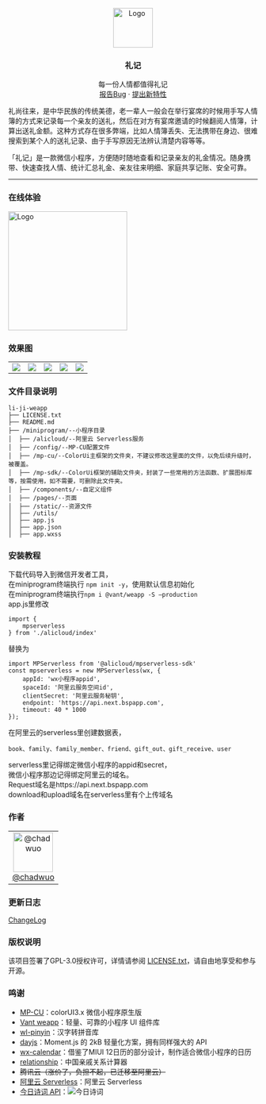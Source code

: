 <p align="center">
  <a href="https://github.com/chadwuo/li-ji-weapp">
    <img src="doc/logo.png" alt="Logo" width="80" height="80">
  </a>

  <h3 align="center">礼记</h3>
  <p align="center">
    每一份人情都值得礼记
    <br />
    <a href="https://github.com/Chadwuo/li-ji-weapp/issues/new?template=bug_report.md">报告Bug</a>
    ·
    <a href="https://github.com/Chadwuo/li-ji-weapp/issues/new?template=feature_request.md">提出新特性</a>
  </p>
</p>

  礼尚往来，是中华民族的传统美德，老一辈人一般会在举行宴席的时候用手写人情簿的方式来记录每一个亲友的送礼，然后在对方有宴席邀请的时候翻阅人情簿，计算出送礼金额。这种方式存在很多弊端，比如人情簿丢失、无法携带在身边、很难搜索到某个人的送礼记录、由于手写原因无法辨认清楚内容等等。
  
  「礼记」是一款微信小程序，方便随时随地查看和记录亲友的礼金情况。随身携带、快速查找人情、统计汇总礼金、亲友往来明细、家庭共享记账、安全可靠。

---

### 在线体验
 <img src="doc/code.png" alt="Logo" width="240" height="240">

### 效果图

<table>
  <tr>
    <td><img src="doc/image1.jpeg"></td>
    <td><img src="doc/image2.jpeg"></td>
    <td><img src="doc/image3.jpeg"></td>
    <td><img src="doc/image4.jpeg"></td>
    <td><img src="doc/image5.jpeg"></td>
  </tr>
 </table>

### 文件目录说明

```
li-ji-weapp 
├── LICENSE.txt
├── README.md
├── /miniprogram/--小程序目录
│  ├── /alicloud/--阿里云 Serverless服务
│  ├── /config/--MP-CU配置文件
│  ├── /mp-cu/--ColorUi主框架的文件夹，不建议修改这里面的文件，以免后续升级时，被覆盖。
│  ├── /mp-sdk/--ColorUi框架的辅助文件夹，封装了一些常用的方法函数、扩展图标库等，按需使用，如不需要，可删除此文件夹。
│  ├── /components/--自定义组件
│  ├── /pages/--页面
│  ├── /static/--资源文件
│  ├── /utils/
│  ├── app.js
│  ├── app.json
│  ├── app.wxss

```
### 安装教程
下载代码导入到微信开发者工具，<br>
在miniprogram终端执行 ```npm init -y```，使用默认信息初始化<br>
在miniprogram终端执行```npm i @vant/weapp -S –production```<br>
app.js里修改<br>
```
import {
    mpserverless
} from './alicloud/index'
```
替换为
```
import MPServerless from '@alicloud/mpserverless-sdk'
const mpserverless = new MPServerless(wx, {
    appId: 'wx小程序appid',
    spaceId: '阿里云服务空间id',
    clientSecret: '阿里云服务秘钥',
    endpoint: 'https://api.next.bspapp.com',
    timeout: 40 * 1000
});
```
在阿里云的serverless里创建数据表，
```
book、family、family_member、friend、gift_out、gift_receive、user
```
serverless里记得绑定微信小程序的appid和secret，<br>
微信小程序那边记得绑定阿里云的域名。<br>
Request域名是https://api.next.bspapp.com<br>
download和upload域名在serverless里有个上传域名<br>

### 作者
<table>
    <tbody>
        <tr>
            <td align="center" valign="middle">
                <a href="https://github.com/chadwuo" target="_blank">
                    <img width="80px" src="https://avatars.githubusercontent.com/u/41413559?v=4" alt="@chadwuo">
                    <div>@chadwuo</div>
                </a>
            </td>
        </tr>
    </tbody>
</table>

### 更新日志

[ChangeLog](https://github.com/chadwuo/li-ji-weapp/releases)

### 版权说明

该项目签署了GPL-3.0授权许可，详情请参阅 [LICENSE.txt](https://github.com/chadwuo/li-ji-weapp/blob/master/LICENSE)，请自由地享受和参与开源。

### 鸣谢

- [MP-CU](https://github.com/Color-UI/MP-CU)：colorUI3.x 微信小程序原生版
- [Vant weapp](https://github.com/youzan/vant-weapp)：轻量、可靠的小程序 UI 组件库
- [wl-pinyin](https://www.npmjs.com/package/wl-pinyin)：汉字转拼音库
- [dayjs](https://github.com/iamkun/dayjs)：Moment.js 的 2kB 轻量化方案，拥有同样强大的 API
- [wx-calendar](https://github.com/lspriv/wx-calendar)：借鉴了MIUI 12日历的部分设计，制作适合微信小程序的日历
- [relationship](https://github.com/mumuy/relationship)：中国亲戚关系计算器
- <s>腾讯云（涨价了，负担不起，已迁移至阿里云）</s>
- [阿里云 Serverless](https://serverless.aliyun.com)：阿里云 Serverless
- [今日诗词 API](https://www.jinrishici.com)：![今日诗词](https://v2.jinrishici.com/one.svg)

<!-- links -->
[license-url]: https://github.com/chadwuo/li-ji-weapp/blob/master/LICENSE.txt

